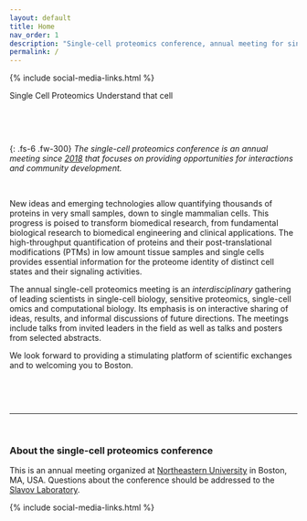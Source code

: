 ```yaml
---
layout: default
title: Home
nav_order: 1
description: "Single-cell proteomics conference, annual meeting for single-cell biology, sensitive mass spectrometry, single-cell omics and computational biology"
permalink: /
---
```


{% include social-media-links.html %}

<script language="javascript" type="text/javascript" src="https://slavovlab.net/bin/SCP.js"></script>
<link rel="stylesheet" type="text/css" href="https://slavovlab.net/bin/SCP_2.css">


 <div class="SCP_wrapper" >
	<canvas id="canvas"></canvas>
	<div class="SCP_text-header">
	  <span class="SCP_title" id="Single-Cell-Proteomics-Conference" >Single Cell Proteomics</span>
	  <span class="SCP_subtitle">Understand that cell</span>
	</div>
</div>

&nbsp;


&nbsp;

{: .fs-6 .fw-300}
*The single-cell proteomics conference is an annual meeting since [2018](https://coe.northeastern.edu/news/northeastern-engineering-hosts-first-single-cell-proteomics-conference/) that focuses on providing opportunities for interactions and community development.*

&nbsp;

New ideas and emerging technologies allow quantifying thousands of proteins in very small samples, down to single mammalian cells. This progress is poised to transform biomedical research, from fundamental biological research to biomedical engineering and clinical applications. The high-throughput quantification of proteins and their post-translational modifications (PTMs) in low amount tissue samples and single cells provides essential information for the proteome identity of distinct cell states and their signaling activities.

The annual single-cell proteomics meeting is an *interdisciplinary* gathering of leading scientists in single-cell biology, sensitive proteomics, single-cell omics and computational biology. Its emphasis is on interactive sharing of ideas, results, and informal discussions of future directions. The meetings include talks from invited leaders in the field as well as talks and posters from selected abstracts.


We look forward to providing a stimulating platform of scientific exchanges and to welcoming you to Boston.


&nbsp;

&nbsp;

<!--
<div style="text-align: center;">
<a  class="twitter-timeline"  href="https://twitter.com/SCP_meeting" data-widget-id="499599916843274240">Tweets by @SCP_meeting</a>
<script>!function(d,s,id){var js,fjs=d.getElementsByTagName(s)[0],p=/^http:/.test(d.location)?'http':'https';if(!d.getElementById(id)){js=d.createElement(s);js.id=id;js.src=p+"://platform.twitter.com/widgets.js";fjs.parentNode.insertBefore(js,fjs);}}(document,"script","twitter-wjs");</script>
</div>

-->

------------

&nbsp;


### About the single-cell proteomics conference

This is an annual meeting organized at [Northeastern University](https://center.single-cell.net) in Boston, MA, USA. Questions about the conference should be addressed to the [Slavov Laboratory](https://slavovlab.net).

{% include social-media-links.html %}

